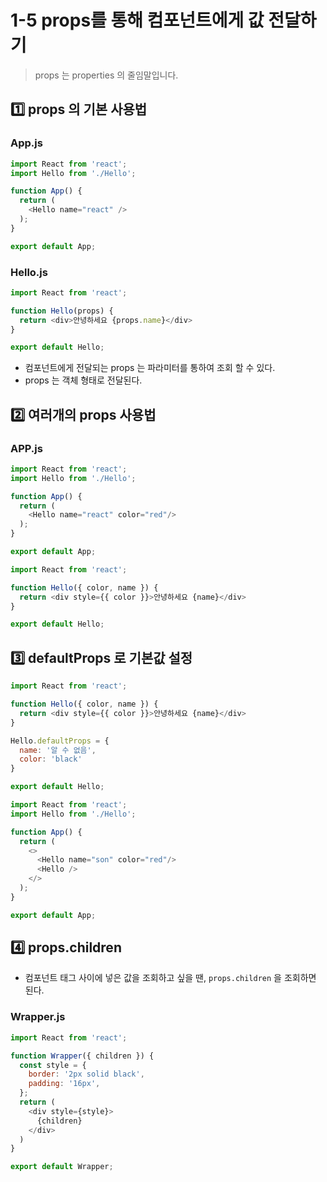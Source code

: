 # 1-5 props를 통해 컴포넌트에게 값 전달하기

> props 는 properties 의 줄임말입니다.



## 1️⃣ props 의 기본 사용법

### App.js

```javascript
import React from 'react';
import Hello from './Hello';

function App() {
  return (
    <Hello name="react" />
  );
}

export default App;
```



### Hello.js

```javascript
import React from 'react';

function Hello(props) {
  return <div>안녕하세요 {props.name}</div>
}

export default Hello;
```

+ 컴포넌트에게 전달되는 props 는 파라미터를 통하여 조회 할 수 있다.
+ props 는 객체 형태로 전달된다.



## 2️⃣ 여러개의 props 사용법

### APP.js

```javascript
import React from 'react';
import Hello from './Hello';

function App() {
  return (
    <Hello name="react" color="red"/>
  );
}

export default App;
```

```javascript
import React from 'react';

function Hello({ color, name }) {
  return <div style={{ color }}>안녕하세요 {name}</div>
}

export default Hello;
```



## 3️⃣ defaultProps 로 기본값 설정

```javascript
import React from 'react';

function Hello({ color, name }) {
  return <div style={{ color }}>안녕하세요 {name}</div>
}

Hello.defaultProps = {
  name: '알 수 없음',
  color: 'black'
}

export default Hello;
```

```javascript
import React from 'react';
import Hello from './Hello';

function App() {
  return (
    <>
      <Hello name="son" color="red"/>
      <Hello />
    </>
  );
}

export default App;
```



## 4️⃣ props.children

+ 컴포넌트 태그 사이에 넣은 값을 조회하고 싶을 땐, `props.children` 을 조회하면 된다.



### Wrapper.js

```javascript
import React from 'react';

function Wrapper({ children }) {
  const style = {
    border: '2px solid black',
    padding: '16px',
  };
  return (
    <div style={style}>
      {children}
    </div>
  )
}

export default Wrapper;
```